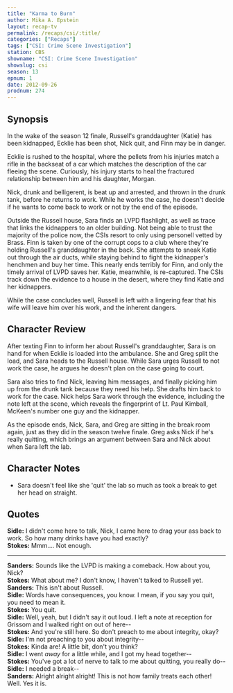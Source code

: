 ```yaml
---
title: "Karma to Burn"
author: Mika A. Epstein
layout: recap-tv
permalink: /recaps/csi/:title/
categories: ["Recaps"]
tags: ["CSI: Crime Scene Investigation"]
station: CBS
showname: "CSI: Crime Scene Investigation"
showslug: csi
season: 13  
epnum: 1  
date: 2012-09-26  
prodnum: 274  
---
```


## Synopsis

In the wake of the season 12 finale, Russell's granddaughter (Katie) has been kidnapped, Ecklie has been shot, Nick quit, and Finn may be in danger.

Ecklie is rushed to the hospital, where the pellets from his injuries match a rifle in the backseat of a car which matches the description of the car fleeing the scene. Curiously, his injury starts to heal the fractured relationship between him and his daughter, Morgan.

Nick, drunk and belligerent, is beat up and arrested, and thrown in the drunk tank, before he returns to work. While he works the case, he doesn't decide if he wants to come back to work or not by the end of the episode.

Outside the Russell house, Sara finds an LVPD flashlight, as well as trace that links the kidnappers to an older building. Not being able to trust the majority of the police now, the CSIs resort to only using personell vetted by Brass. Finn is taken by one of the corrupt cops to a club where they're holding Russell's granddaughter in the back. She attempts to sneak Katie out through the air ducts, while staying behind to fight the kidnapper's henchmen and buy her time. This nearly ends terribly for Finn, and only the timely arrival of LVPD saves her. Katie, meanwhile, is re-captured. The CSIs track down the evidence to a house in the desert, where they find Katie and her kidnappers.

While the case concludes well, Russell is left with a lingering fear that his wife will leave him over his work, and the inherent dangers.

## Character Review

After texting Finn to inform her about Russell's granddaughter, Sara is on hand for when Ecklie is loaded into the ambulance. She and Greg split the load, and Sara heads to the Russell house. While Sara urges Russell to not work the case, he argues he doesn't plan on the case going to court.

Sara also tries to find Nick, leaving him messages, and finally picking him up from the drunk tank because they need his help. She drafts him back to work for the case. Nick helps Sara work through the evidence, including the note left at the scene, which reveals the fingerprint of Lt. Paul Kimball, McKeen's number one guy and the kidnapper.

As the episode ends, Nick, Sara, and Greg are sitting in the break room again, just as they did in the season twelve finale. Greg asks Nick if he's really quitting, which brings an argument between Sara and Nick about when Sara left the lab.

## Character Notes

* Sara doesn't feel like she 'quit' the lab so much as took a break to get her head on straight.

## Quotes

**Sidle:** I didn't come here to talk, Nick, I came here to drag your ass back to work. So how many drinks have you had exactly?  
**Stokes:** Mmm.... Not enough.

- - -

**Sanders:** Sounds like the LVPD is making a comeback. How about you, Nick?  
**Stokes:** What about me? I don't know, I haven't talked to Russell yet.  
**Sanders:** This isn't about Russell.  
**Sidle:** Words have consequences, you know. I mean, if you say you quit, you need to mean it.  
**Stokes:** You quit.  
**Sidle:** Well, yeah, but I didn't say it out loud. I left a note at reception for Grissom and I walked right on out of here--  
**Stokes:** And you're still here. So don't preach to me about integrity, okay?  
**Sidle:** I'm not preaching to you about integrity--  
**Stokes:** Kinda are! A little bit, don't you think?  
**Sidle:** I went *away* for a little while, and I got my head together--  
**Stokes:** You've got a lot of nerve to talk to me about quitting, you really do--  
**Sidle:** I needed a break--  
**Sanders:** Alright alright alright! This is not how family treats each other! Well. Yes it is.


